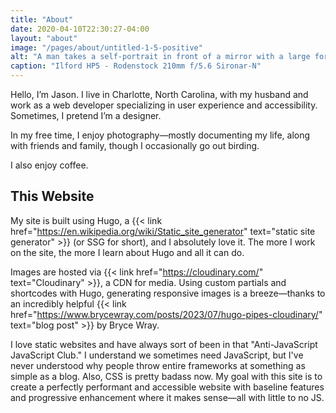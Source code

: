 ```yaml
---
title: "About"
date: 2020-04-10T22:30:27-04:00
layout: "about"
image: "/pages/about/untitled-1-5-positive"
alt: "A man takes a self-portrait in front of a mirror with a large format camera"
caption: "Ilford HP5 - Rodenstock 210mm f/5.6 Sironar-N"
---
```


Hello, I’m Jason. I live in Charlotte, North Carolina, with my husband and work as a web developer specializing in user experience and accessibility. Sometimes, I pretend I’m a designer.

In my free time, I enjoy photography—mostly documenting my life, along with friends and family, though I occasionally go out birding.

I also enjoy coffee.

## This Website

My site is built using Hugo, a {{< link href="https://en.wikipedia.org/wiki/Static_site_generator" text="static site generator" >}} (or SSG for short), and I absolutely love it. The more I work on the site, the more I learn about Hugo and all it can do.

Images are hosted via {{< link href="https://cloudinary.com/" text="Cloudinary" >}}, a CDN for media. Using custom partials and shortcodes with Hugo, generating responsive images is a breeze—thanks to an incredibly helpful {{< link href="https://www.brycewray.com/posts/2023/07/hugo-pipes-cloudinary/" text="blog post" >}} by Bryce Wray.

I love static websites and have always sort of been in that "Anti-JavaScript JavaScript Club." I understand we sometimes need JavaScript, but I've never understood why people throw entire frameworks at something as simple as a blog. Also, CSS is pretty badass now. My goal with this site is to create a perfectly performant and accessible website with baseline features and progressive enhancement where it makes sense—all with little to no JS.
